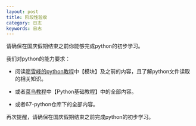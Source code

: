 ```yaml
---
layout: post
title: 阶段性验收
category: 日志
keywords: 日志
---
```


请确保在国庆假期结束之前你能够完成python的初步学习。

我们对python的能力要求：

- 阅读[廖雪峰的python教程](https://www.liaoxuefeng.com/wiki/1016959663602400)中【模块】及之前的内容，且了解python文件读取的相关知识。

- 或者[菜鸟教程](https://www.runoob.com/python/python-tutorial.html)中【Python基础教程】中的全部内容。
- 或者67-python仓库下的全部内容。



再次提醒，请确保在国庆假期结束之前完成python的初步学习。

